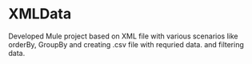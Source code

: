 # XMLData
Developed Mule project based on XML file with various scenarios like orderBy, GroupBy and creating .csv file with requried data. and filtering data.
